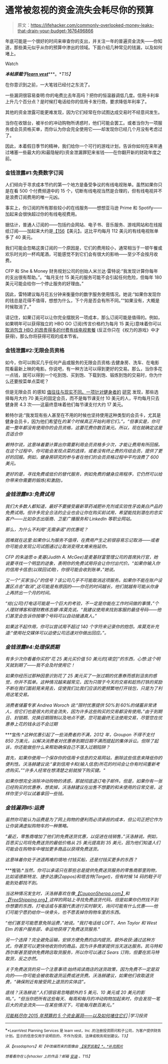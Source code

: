 # 通常被忽视的资金流失会耗尽你的预算

> 原文：<https://lifehacker.com/commonly-overlooked-money-leaks-that-drain-your-budget-1676496866>

年底可能是一个很好的时间来审查你的支出，并关注一年的普遍资金流失——你知道，那些美元似乎从你的预算中渗出的领域。下面介绍几种常见的钱漏，以及如何堵上。

Watch

***本帖原载于***[***learn vest***](http://www.learnvest.com/2014/12/how-to-save-money-in-2015/)***。**T15】*

在你意识到之前，一大笔钱已经付之东流了。

一些漏洞很容易查明:你的电费比去年高吗？把你的恒温器调低几度。信用卡利率上升几个百分点？是时候打电话给你的信用卡发行商，要求降低年利率了。

其他的资金泄露可能更难发现，因为它们经常在你试图达成交易时不经意间发生。

当你在收银台，被半价的冲动购物所诱惑时，他们可能会罢工。或者当你为一项服务或会员资格买单，而你认为你会完全使用它——却发现你已经几个月没有考虑过了。

因此，本着假日季节的精神，我们给你一个可行的游戏计划，告诉你如何在来年通过堵塞一些最大的(和最隐秘的)资金泄漏罪犯来省钱——在你翻开新的财政年度之前。

### 金钱泄露#1:免费数字订阅

人们倾向于寻求成本节约的第一个地方是备受争议的有线电视账单。虽然如果你只是在看 500 个付费频道中的 15 个，切断有线电视当然是合理的，但有线电视并不是浪费订阅费用的唯一元凶。

事实上，你订阅的所有那些较小的在线服务——想想亚马逊 Prime 和 Spotify——加起来会很快超过你的有线电视费用。

据估计，普通人订阅的——包括约会网站、电子书、音乐服务、游戏网站和在线报纸订阅——加起来大约是[【156](http://www.marketwatch.com/story/your-digital-subscriptions-now-exceed-your-cable-bill-2014-11-05)【美元】。这比平均每月 112 美元的有线电视账单多了 40 美元。

我们可能会忽略这类订阅的一个原因是，它们的费用较小，通常相当于一顿午餐或欢乐时光的一杯鸡尾酒，可能感觉不到它们会有很大的影响——至少不会按月收费。

CFP 和 She & Money 财务规划公司的创始人米兰达·雷特说:“我发现计算你每年的支出很有帮助。”。“每月支付 15 美元的服务可能不会引起任何危险，但每年 180 美元可能会给你一个停止服务的好理由。”

因此，雷特建议每月花五分钟来衡量你的数字服务使用情况。她说:“如果你发现你的钱总是花得不值得，想想为什么，下个月是否会有所不同。”“如果没有，大概是时候取消了。”

请记住，如果订阅可以让你完全摆脱另一项成本，那么订阅可能是值得的。例如，如果明年可以获得独立的 HBO GO 订阅(传言价格约为每月 15 美元)意味着你可以 [取消包含 HBO 的昂贵得多的付费有线电视套餐](https://lifehacker.com/is-having-cable-ever-worth-it-1531607566) (反正你只在《权力的游戏》中才获得)，那么你将获得可观的成本节省。

### 金钱泄露#2:无限会员资格

如今，你可以购买几乎任何产品或服务的无限会员资格:去健身房、洗车、在电影院看最新上映的电影。你说吧，有一种方法可以得到更好的交易。那么，当你多花一点钱，就可以得到一个吃到饱、买到饱、下载到饱、锻炼到饱的交易时，你为什么还要按菜单点菜呢？

但是无限会员 的感知 [值往往与现实不同。一项针对健身者的](https://lifehacker.com/what-member-discount-programs-are-worth-the-cost-1594625373) [研究](http://eml.berkeley.edu/%7Esdellavi/wp/gymempAER.pdf) 发现，那些选择每月大约 70 美元的固定会员，而不是每节课支付 10 美元的人，平均每月只去健身房 4.3 次——这最终意味着他们每节课支付大约 17 美元。

赖特尔说:“我发现有些人甚至在不用的时候也坚持使用这种类型的会员卡，尤其是健身会员卡，因为他们希望在*的某个时候真正开始利用它们。”。“但事实是，你可能一整年都没有使用你的会员资格，这要花费你数百美元。所以，现在就确定这是否适合你*

*赖特尔说，这意味着要计算出你需要利用会员资格多少次，才能让费用有所回报。在这个过程中，你可能会发现点菜的选择，或者没有终止费的月结会员，提供了更好的回报。例如，健身房研究的参与者在他们的会员资格过程中平均浪费了 600 美元。*

*更好的是，寻找免费或低价的替代服务，例如免费的健身应用程序，它仍然可以给你带来你需要的锻炼(和激励)。*

### *金钱泄露#3:免费试用*

*我们大多数人都知道，最好不要接受最新草药减肥补充剂或实验性牙齿美白产品的免费试用。但许多完全合法的企业也会让你在购买前试用，希望能找到潜在的忠实客户——比如杂志出版商、卫星广播服务和 LinkedIn 等职业网站。*

*那么，为什么不利用“无需承诺”的优惠呢？*

*困难就在这里:如果你认为服务不值得，在费用产生之前很容易忘记取消——或者你可能会发现公司试图通过让取消变得太难来拖延你。*

*CFP 的朱迪思·a·麦基(Judith A. McGee)是麦基财富管理公司的首席执行官，她说要寻找一个明显的迹象，表明你的免费试用将会让你付出代价。“如果你输入你的信用卡信息(以赎回试用)，你很可能会收到账单，”她说。*

*又一个“买家当心”的信号？该公司几乎不可能取消这项服务。如果你不能在账户设置区点击“取消”,这可能是有原因的——你花的时间越长，他们就越有可能从你身上再挤出一个月的时间。*

*“给(公司)打电话可能是一个巨大的考验，不一定是你能在工作时间做的事情，”个人理财博客和理财教练吉娜·库莫克说。“我建议使用来找到客服的最佳号码——他们甚至会告诉你按哪个号码可以自动接通真人。”*

*如果这不起作用，你可以尝试用不超过 140 个字符来记录你的抱怨。库莫克补充道:“使用社交媒体可以迫使公司迅速对你做出回应。”。*

### *金钱泄露#4:处理保质期*

*有多少次你看着你买的“花 25 美元买价值 50 美元的[填空]”的东西，心想:*这个明天就到期了——我不会及时使用它！**

*如果你经历过那种因意识到花了 25 美元买了一张过期的优惠券而感到沮丧的感觉，你并不孤单。这种情况越来越常见，因为只限于今天的交易和趁热打铁的奖励不断在我们面前晃来晃去，促使我们比我们应该的更频繁地打开钱包，只是为了利用这笔交易。*

*消费者储蓄专家 Andrea Woroch 说:“限时优惠提供 50%到 60%的储蓄非常诱人，但它们也是很大的资金流失，因为许多这些购买的交易都没有使用。”由于到期日、封锁期、兑换日期限制以及地点不便，您可能最终无法使用交易，尽管您在优惠券上花的钱永远不会过期*

***宣传:**这种优惠引起了一些消费者的不满，2012 年，Groupon 不得不支付850 万美元，以解决消费者对优惠券到期日期不满而提起的集体诉讼。但除了起诉，你还能做些什么来帮助确保自己不落入过期陷阱？*

*首先，如果你使用一个保存你的信用卡信息的交易网站，删除这些信息来降低你的便利性。沃洛赫建议说:“拿到信用卡和(输入信息)所花的时间会让你有时间重新考虑购买。”"许多人经常在想清楚之前就按下购买键。"*

*如果你想完全消除冲动购物的诱惑，那就彻底退订电子邮件。但是，如果你有一张已经购买的优惠券，想卖掉，沃洛赫建议在出售不想要的和未使用的日常交易，这样你至少可以试着拿回一些钱。*

### *金钱漏洞#5:运费*

*虽然你可能认为运费是为了网上购物的便利而必须承担的成本，但公司正把它作为让你装满虚拟购物车的一种策略。*

*“最近，零售商增加了他们的免费送货优惠，以促进在线销售，”沃洛赫说。例如，百思买公司将免费送货的最低价格从 25 美元提高到 35 美元，因为他们知道人们可能会在购物车中增加更多商品以获得免费送货。*

*这意味着你处于进退两难的境地:付钱买船，还是付钱买更多的东西？*

***推销:**当然，你可以承诺只在那些总是提供免费送货服务的零售商那里购物，比如诺德斯特龙、捷步达康(Zappos)和塔吉特(Target)，但有时候 14 码的鞋子可能到处都找不到。*

*当这种情况发生时，沃洛赫喜欢在像[【CouponSherpa.com】](http://www.couponsherpa.com/)和[【FreeShipping.org】](http://www.freeshipping.org/)这样的网站上寻找免费送货代码。但是如果你仍然找不到你想要的东西，打电话或与客服代表进行实时聊天，询问可能有什么优惠——他们可能宁愿扔给你一块骨头，也不愿丢掉你购物车里的东西。*

*“他们甚至可能愿意免除运费，”她说。"我打电话给 LOFT、Ann Taylor 和 West Elm 的客户服务部，幸运地获得了免费送货服务."*

*另一个选择？完全避免运输，安排方便免费的店内提货。额外收获:通过这种方式，你甚至可以更快地收到你的商品，因为许多商家提供当天送达服务。凯马特和西尔斯甚至提供免费跨店取货服务，所以你可以通过 Sears 订购，但要在凯马特取货，反之亦然。*

*关于免费送货的另一个注意事项:始终阅读商店的送货政策，因为免费不一定是双向的——你可能会被收取退货运费或进货费。沃洛赫建议，如果他们收取退货费，“确保附近有接受网上退货的实体店”。*

*底线？沃洛赫说:“人们很容易忽略额外的 5 美元、10 美元或 20 美元的影响。”。“但当你把所有这些每天、每周和每月的冲动购物加起来时，你会发现一笔巨大的资金流失——在某些情况下，可能每月数百美元。”*

*[可能耗尽你 2015 年预算的 5 个资金漏洞——以及如何堵住它们](http://www.learnvest.com/2014/12/how-to-save-money-in-2015/) |学习投资*

* * *

*<small>*LearnVest Planning Services 是 learn vest，Inc .的注册投资顾问和子公司，为客户提供财务计划。显示的信息仅用于说明目的，不作为投资、法律或税务规划建议。*T3】</small>*

**从*<small>*【jesadaphors】*</small><small>*和【中改编而来的图像由*</small> [<small>*【保罗凯勒】*</small><small>*，*补充照片</small>](https://www.flickr.com/photos/paulk/3168212588)*

*<small>*想看看你在 Lifehacker 上的作品？邮箱*</small> [<small>*安迪*</small>](mailto:andy@lifehacker.com) <small>*。*T15】</small>*